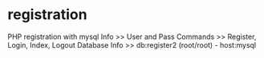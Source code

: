 # registration
PHP registration with mysql
Info >> User and Pass
Commands >> Register, Login, Index, Logout
Database Info >> db:register2 (root/root) - host:mysql
